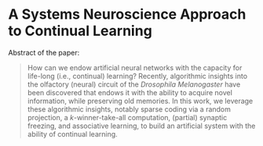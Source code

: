 # A Systems Neuroscience Approach to Continual Learning

Abstract of the paper: 

>How can we endow artificial neural networks with the capacity for life-long (i.e., continual) learning? Recently, algorithmic insights into the olfactory (neural) circuit of the *Drosophila Melanogaster* have been discovered that endows it with the ability to acquire novel information, while preserving old memories. In this work, we leverage these algorithmic insights, notably sparse coding via a random projection, a $k$-winner-take-all computation, (partial) synaptic freezing, and associative learning, to build an artificial system with the ability of continual learning.
